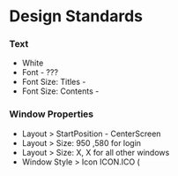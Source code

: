 # Design Standards

### Text
- White
- Font - ???
- Font Size: Titles -
- Font Size: Contents -

### Window Properties
- Layout > StartPosition - CenterScreen
- Layout > Size: 950 ,580 for login
- Layout > Size: X, X for all other windows
- Window Style > Icon ICON.ICO (
